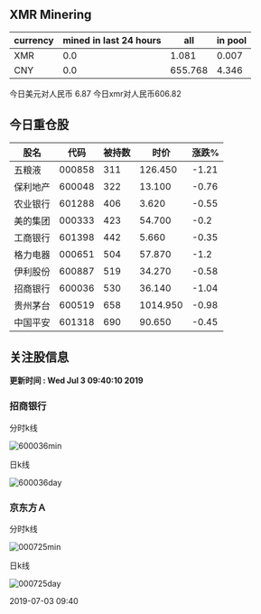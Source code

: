 ## XMR Minering

|currency|mined in last 24 hours|all|in pool|
|---|---|---|---|
|XMR|0.0|1.081|0.007|
|CNY|0.0|655.768|4.346|

今日美元对人民币 6.87	今日xmr对人民币606.82


## 今日重仓股 

|股名|代码|被持数|时价|涨跌%|
|---|---|---|---|---|
|五粮液|000858|311|126.450|-1.21|
|保利地产|600048|322|13.100|-0.76|
|农业银行|601288|406|3.620|-0.55|
|美的集团|000333|423|54.700|-0.2|
|工商银行|601398|442|5.660|-0.35|
|格力电器|000651|504|57.870|-1.2|
|伊利股份|600887|519|34.270|-0.58|
|招商银行|600036|530|36.140|-1.04|
|贵州茅台|600519|658|1014.950|-0.98|
|中国平安|601318|690|90.650|-0.45|

## 关注股信息
**更新时间 : Wed Jul  3 09:40:10 2019**
### 招商银行 
分时k线

![600036min](http://image.sinajs.cn/newchart/min/n/sh600036.gif)

日k线

![600036day](http://image.sinajs.cn/newchart/daily/n/sh600036.gif)

### 京东方Ａ 
分时k线

![000725min](http://image.sinajs.cn/newchart/min/n/sz000725.gif)

日k线

![000725day](http://image.sinajs.cn/newchart/daily/n/sz000725.gif)

2019-07-03 09:40